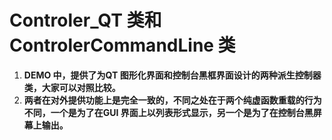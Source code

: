 # Controler_QT 类和ControlerCommandLine 类

1. **DEMO 中，提供了为QT 图形化界面和控制台黑框界面设计的两种派生控制器类，大家可以对照比较。**
2. **两者在对外提供功能上是完全一致的，不同之处在于两个纯虚函数重载的行为不同，一个是为了在GUI 界面上以列表形式显示，另一个是为了在控制台黑屏幕上输出。**